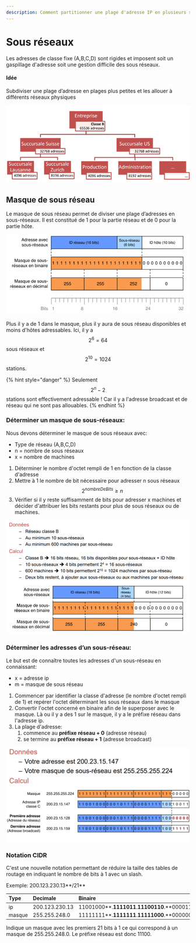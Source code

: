 ```yaml
---
description: Comment partitionner une plage d'adresse IP en plusieurs sous réseaux
---
```


# Sous réseaux

Les adresses de classe fixe \(A,B,C,D\) sont rigides et imposent soit un gaspillage d'adresse soit une gestion difficile des sous réseaux.

#### Idée

Subdiviser une plage d’adresse en plages plus petites et les allouer à différents réseaux physiques

![R&#xE9;seau d&apos;entreprise scind&#xE9; en plusieurs sous r&#xE9;seaux](../.gitbook/assets/image%20%2839%29.png)

## Masque de sous réseau

Le masque de sous réseau permet de diviser une plage d’adresses en sous-réseaux. Il est constitué de 1 pour la partie réseau et de 0 pour la partie hôte.

![Exemple d&apos;un sous r&#xE9;seau avec une adresse de classe B](../.gitbook/assets/image%20%28120%29.png)

Plus il y a de 1 dans le masque, plus il y aura de sous réseau disponibles et moins d'hôtes adressables. Ici, il y a $$2^6 = 64$$sous réseaux et $$2^{10} =1024 $$stations. 

{% hint style="danger" %}
Seulement $$2^{n}-2$$stations sont effectivement adressable ! Car il y a l'adresse broadcast et de réseau qui ne sont pas allouables.
{% endhint %}

### Déterminer un masque de sous-réseaux:

Nous devons déterminer le masque de sous réseaux avec:

* Type de réseau \(A,B,C,D\)
* n = nombre de sous réseaux
* x = nombre de machines

1. Déterminer le nombre d'octet rempli de 1 en fonction de la classe d'adresse
2. Mettre à 1 le nombre de bit nécessaire pour adresser n sous réseaux $$2^{nombreDeBits} \ge n$$
3. Vérifier si il y reste suffisamment de bits pour adresser x machines et décider d'attribuer les bits restants pour plus de sous réseaux ou de machines.

![Exemple avec Classe = B, n = 10, x = 600](../.gitbook/assets/image%20%2820%29.png)

### Déterminer les adresses d’un sous-réseau:

Le but est de connaître toutes les adresses d'un sous-réseau en connaissant:

* x = adresse ip
* m = masque de sous réseau

1. Commencer par identifier la classe d'adresse \(le nombre d'octet rempli de 1\) et repérer l'octet déterminant les sous réseaux dans le masque
2. Convertir l'octet concerné en binaire afin de le superposer avec le masque. Là ou il y a des 1 sur le masque, il y a le préfixe réseau dans l'adresse ip.
3. La plage d'adresse: 
   1. commence au **préfixe** **réseau + 0** \(adresse réseau\) 
   2. se termine au **préfixe réseau + 1** \(adresse broadcast\)

![Exemple avec x = 200.23.15.147 et m = 255.255.255.224](../.gitbook/assets/image%20%2878%29.png)

### Notation CIDR

C'est une nouvelle notation permettant de réduire la taille des tables de routage en indiquant le nombre de bits à 1 avec un slash.

Exemple: 200.123.230.13**/21**

| Type | Decimale | Binaire |
| :--- | :--- | :--- |
| ip | 200.123.230.13 | 11001000**.**1111011**.**11100110**.**00001101 |
| masque |  255.255.248.0 | 11111111**.**1111111**.**11111000**.**00000000 |

Indique un masque avec les premiers 21 bits à 1 ce qui correspond à un masque de 255.255.248.0. Le préfixe réseau est donc 11100.



